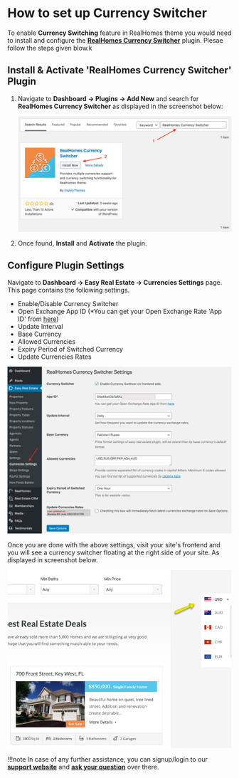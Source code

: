 # How to set up Currency Switcher

To enable **Currency Switching** feature in RealHomes theme you would need to install and configure the <a href="https://wordpress.org/plugins/realhomes-currency-switcher/" target="_blank">**RealHomes Currency Switcher**</a> plugin. Plesae follow the steps given blow.k

## Install & Activate 'RealHomes Currency Switcher' Plugin

1. Navigate to **Dashboard → Plugins → Add New** and search for **RealHomes Currency Switcher** as displayed in the screenshot below: 
	
	![Install RealHomes Currency Switcher Plugin](images/other-features/search-realhomes-currency-switcher.png)

2. Once found, **Install** and **Activate** the plugin.

## Configure Plugin Settings

Navigate to **Dashboard → Easy Real Estate → Currencies Settings** page. This page contains the following settings.
	
- Enable/Disable Currency Switcher
- Open Exchange App ID (*You can get your Open Exchange Rate 'App ID' from <a href="https://support.openexchangerates.org/article/121-your-app-id" target="_blank">here</a>)
- Update Interval
- Base Currency
- Allowed Currencies
- Expiry Period of Switched Currency
- Update Currencies Rates

![Currencies Settings](images/other-features/realhomes-currency-switcher-settings.png)

Once you are done with the above settings, visit your site's frontend and you will see a currency switcher floating at the right side of your site. As displayed in screenshot below.

![RealHomes Documentation](images/other-features/currency-switcher-frontend.png)

!!!note
	In case of any further assistance, you can signup/login to our **[support website](https://support.inspirythemes.com/login-register/)** and **[ask your question](https://support.inspirythemes.com/ask-question/)** over there.